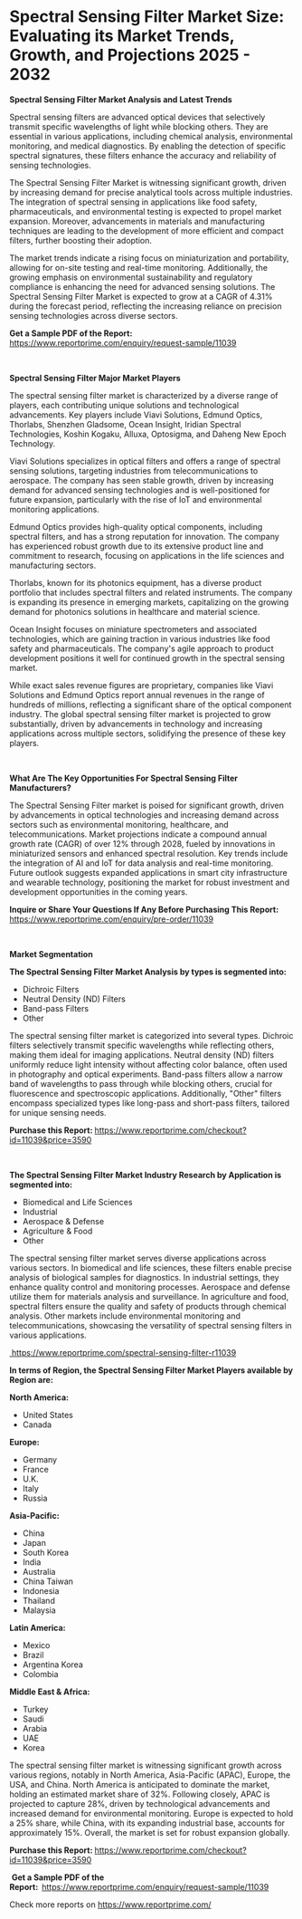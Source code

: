 <p><h1>Spectral Sensing Filter Market Size: Evaluating its Market Trends, Growth, and Projections 2025 - 2032</h1></p><p><strong>Spectral Sensing Filter Market Analysis and Latest Trends</strong></p>
<p><p>Spectral sensing filters are advanced optical devices that selectively transmit specific wavelengths of light while blocking others. They are essential in various applications, including chemical analysis, environmental monitoring, and medical diagnostics. By enabling the detection of specific spectral signatures, these filters enhance the accuracy and reliability of sensing technologies.</p><p>The Spectral Sensing Filter Market is witnessing significant growth, driven by increasing demand for precise analytical tools across multiple industries. The integration of spectral sensing in applications like food safety, pharmaceuticals, and environmental testing is expected to propel market expansion. Moreover, advancements in materials and manufacturing techniques are leading to the development of more efficient and compact filters, further boosting their adoption.</p><p>The market trends indicate a rising focus on miniaturization and portability, allowing for on-site testing and real-time monitoring. Additionally, the growing emphasis on environmental sustainability and regulatory compliance is enhancing the need for advanced sensing solutions. The Spectral Sensing Filter Market is expected to grow at a CAGR of 4.31% during the forecast period, reflecting the increasing reliance on precision sensing technologies across diverse sectors.</p></p>
<p><strong>Get a Sample PDF of the Report:&nbsp;</strong> <a href="https://www.reportprime.com/enquiry/request-sample/11039?utm_campaign=2514&utm_medium=2&utm_source=Github&utm_content=ia&utm_term=20032025&utm_id=spectral-sensing-filter">https://www.reportprime.com/enquiry/request-sample/11039</a></p>
<p>&nbsp;</p>
<p><strong>Spectral Sensing Filter Major Market Players</strong></p>
<p><p>The spectral sensing filter market is characterized by a diverse range of players, each contributing unique solutions and technological advancements. Key players include Viavi Solutions, Edmund Optics, Thorlabs, Shenzhen Gladsome, Ocean Insight, Iridian Spectral Technologies, Koshin Kogaku, Alluxa, Optosigma, and Daheng New Epoch Technology. </p><p>Viavi Solutions specializes in optical filters and offers a range of spectral sensing solutions, targeting industries from telecommunications to aerospace. The company has seen stable growth, driven by increasing demand for advanced sensing technologies and is well-positioned for future expansion, particularly with the rise of IoT and environmental monitoring applications.</p><p>Edmund Optics provides high-quality optical components, including spectral filters, and has a strong reputation for innovation. The company has experienced robust growth due to its extensive product line and commitment to research, focusing on applications in the life sciences and manufacturing sectors.</p><p>Thorlabs, known for its photonics equipment, has a diverse product portfolio that includes spectral filters and related instruments. The company is expanding its presence in emerging markets, capitalizing on the growing demand for photonics solutions in healthcare and material science.</p><p>Ocean Insight focuses on miniature spectrometers and associated technologies, which are gaining traction in various industries like food safety and pharmaceuticals. The company's agile approach to product development positions it well for continued growth in the spectral sensing market.</p><p>While exact sales revenue figures are proprietary, companies like Viavi Solutions and Edmund Optics report annual revenues in the range of hundreds of millions, reflecting a significant share of the optical component industry. The global spectral sensing filter market is projected to grow substantially, driven by advancements in technology and increasing applications across multiple sectors, solidifying the presence of these key players.</p></p>
<p>&nbsp;</p>
<p><strong>What Are The Key Opportunities For Spectral Sensing Filter Manufacturers?</strong></p>
<p><p>The Spectral Sensing Filter market is poised for significant growth, driven by advancements in optical technologies and increasing demand across sectors such as environmental monitoring, healthcare, and telecommunications. Market projections indicate a compound annual growth rate (CAGR) of over 12% through 2028, fueled by innovations in miniaturized sensors and enhanced spectral resolution. Key trends include the integration of AI and IoT for data analysis and real-time monitoring. Future outlook suggests expanded applications in smart city infrastructure and wearable technology, positioning the market for robust investment and development opportunities in the coming years.</p></p>
<p><strong>Inquire or Share Your Questions If Any Before Purchasing This Report:</strong> <a href="https://www.reportprime.com/enquiry/pre-order/11039?utm_campaign=2514&utm_medium=2&utm_source=Github&utm_content=ia&utm_term=20032025&utm_id=spectral-sensing-filter">https://www.reportprime.com/enquiry/pre-order/11039</a></p>
<p>&nbsp;</p>
<p><strong>Market Segmentation</strong></p>
<p><strong>The Spectral Sensing Filter Market Analysis by types is segmented into:</strong></p>
<p><ul><li>Dichroic Filters</li><li>Neutral Density (ND) Filters</li><li>Band-pass Filters</li><li>Other</li></ul></p>
<p><p>The spectral sensing filter market is categorized into several types. Dichroic filters selectively transmit specific wavelengths while reflecting others, making them ideal for imaging applications. Neutral density (ND) filters uniformly reduce light intensity without affecting color balance, often used in photography and optical experiments. Band-pass filters allow a narrow band of wavelengths to pass through while blocking others, crucial for fluorescence and spectroscopic applications. Additionally, "Other" filters encompass specialized types like long-pass and short-pass filters, tailored for unique sensing needs.</p></p>
<p><strong>Purchase this Report:&nbsp;</strong><a href="https://www.reportprime.com/checkout?id=11039&price=3590&utm_campaign=2514&utm_medium=2&utm_source=Github&utm_content=ia&utm_term=20032025&utm_id=spectral-sensing-filter">https://www.reportprime.com/checkout?id=11039&price=3590</a></p>
<p>&nbsp;</p>
<p><strong>The Spectral Sensing Filter Market Industry Research by Application is segmented into:</strong></p>
<p><ul><li>Biomedical and Life Sciences</li><li>Industrial</li><li>Aerospace & Defense</li><li>Agriculture & Food</li><li>Other</li></ul></p>
<p><p>The spectral sensing filter market serves diverse applications across various sectors. In biomedical and life sciences, these filters enable precise analysis of biological samples for diagnostics. In industrial settings, they enhance quality control and monitoring processes. Aerospace and defense utilize them for materials analysis and surveillance. In agriculture and food, spectral filters ensure the quality and safety of products through chemical analysis. Other markets include environmental monitoring and telecommunications, showcasing the versatility of spectral sensing filters in various applications.</p></p>
<p><a href="https://www.reportprime.com/spectral-sensing-filter-r11039?utm_campaign=2514&utm_medium=2&utm_source=Github&utm_content=ia&utm_term=20032025&utm_id=spectral-sensing-filter">&nbsp;https://www.reportprime.com/spectral-sensing-filter-r11039</a></p>
<p><strong>In terms of Region, the Spectral Sensing Filter Market Players available by Region are:</strong></p>
<p>
    <p> <strong> North America: </strong>
        <ul>
            <li>United States</li>
            <li>Canada</li>
        </ul>
        </p> 
    <p> <strong> Europe: </strong>
        <ul>
            <li>Germany</li>
            <li>France</li>
            <li>U.K.</li>
            <li>Italy</li>
            <li>Russia</li>
        </ul>
        </p> 
    <p> <strong> Asia-Pacific: </strong>
        <ul>
            <li>China</li>
            <li>Japan</li>
            <li>South Korea</li>
            <li>India</li>
            <li>Australia</li>
            <li>China Taiwan</li>
            <li>Indonesia</li>
            <li>Thailand</li>
            <li>Malaysia</li>
        </ul>
        </p> 
    <p> <strong> Latin America: </strong>
        <ul>
            <li>Mexico</li>
            <li>Brazil</li>
            <li>Argentina Korea</li>
            <li>Colombia</li>
        </ul>
        </p> 
    <p> <strong> Middle East & Africa: </strong>
        <ul>
            <li>Turkey</li>
            <li>Saudi</li>
            <li>Arabia</li>
            <li>UAE</li>
            <li>Korea</li>
        </ul>
    </p>
    </p>
<p><p>The spectral sensing filter market is witnessing significant growth across various regions, notably in North America, Asia-Pacific (APAC), Europe, the USA, and China. North America is anticipated to dominate the market, holding an estimated market share of 32%. Following closely, APAC is projected to capture 28%, driven by technological advancements and increased demand for environmental monitoring. Europe is expected to hold a 25% share, while China, with its expanding industrial base, accounts for approximately 15%. Overall, the market is set for robust expansion globally.</p></p>
<p><strong>Purchase this Report: </strong><a href="https://www.reportprime.com/checkout?id=11039&price=3590&utm_campaign=2514&utm_medium=2&utm_source=Github&utm_content=ia&utm_term=20032025&utm_id=spectral-sensing-filter">https://www.reportprime.com/checkout?id=11039&price=3590</a></p>
<p>&nbsp;<strong>Get a Sample PDF of the Report:&nbsp;&nbsp;</strong><a href="https://www.reportprime.com/enquiry/request-sample/11039?utm_campaign=2514&utm_medium=2&utm_source=Github&utm_content=ia&utm_term=20032025&utm_id=spectral-sensing-filter">https://www.reportprime.com/enquiry/request-sample/11039</a></p>
<p><strong></strong></p>
<p>Check more reports on <a href="https://www.reportprime.com/?utm_campaign=2514&utm_medium=2&utm_source=Github&utm_content=ia&utm_term=20032025&utm_id=spectral-sensing-filter">https://www.reportprime.com/</a></p>